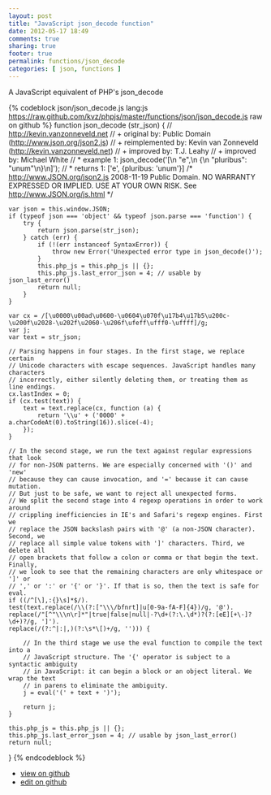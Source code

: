 ```yaml
---
layout: post
title: "JavaScript json_decode function"
date: 2012-05-17 18:49
comments: true
sharing: true
footer: true
permalink: functions/json_decode
categories: [ json, functions ]
---
```

A JavaScript equivalent of PHP's json_decode
<!-- more -->
{% codeblock json/json_decode.js lang:js https://raw.github.com/kvz/phpjs/master/functions/json/json_decode.js raw on github %}
function json_decode (str_json) {
    // http://kevin.vanzonneveld.net
    // +      original by: Public Domain (http://www.json.org/json2.js)
    // + reimplemented by: Kevin van Zonneveld (http://kevin.vanzonneveld.net)
    // +      improved by: T.J. Leahy
    // +      improved by: Michael White
    // *        example 1: json_decode('[\n    "e",\n    {\n    "pluribus": "unum"\n}\n]');
    // *        returns 1: ['e', {pluribus: 'unum'}]
/*
        http://www.JSON.org/json2.js
        2008-11-19
        Public Domain.
        NO WARRANTY EXPRESSED OR IMPLIED. USE AT YOUR OWN RISK.
        See http://www.JSON.org/js.html
    */

    var json = this.window.JSON;
    if (typeof json === 'object' && typeof json.parse === 'function') {
        try {
            return json.parse(str_json);
        } catch (err) {
            if (!(err instanceof SyntaxError)) {
                throw new Error('Unexpected error type in json_decode()');
            }
            this.php_js = this.php_js || {};
            this.php_js.last_error_json = 4; // usable by json_last_error()
            return null;
        }
    }

    var cx = /[\u0000\u00ad\u0600-\u0604\u070f\u17b4\u17b5\u200c-\u200f\u2028-\u202f\u2060-\u206f\ufeff\ufff0-\uffff]/g;
    var j;
    var text = str_json;

    // Parsing happens in four stages. In the first stage, we replace certain
    // Unicode characters with escape sequences. JavaScript handles many characters
    // incorrectly, either silently deleting them, or treating them as line endings.
    cx.lastIndex = 0;
    if (cx.test(text)) {
        text = text.replace(cx, function (a) {
            return '\\u' + ('0000' + a.charCodeAt(0).toString(16)).slice(-4);
        });
    }

    // In the second stage, we run the text against regular expressions that look
    // for non-JSON patterns. We are especially concerned with '()' and 'new'
    // because they can cause invocation, and '=' because it can cause mutation.
    // But just to be safe, we want to reject all unexpected forms.
    // We split the second stage into 4 regexp operations in order to work around
    // crippling inefficiencies in IE's and Safari's regexp engines. First we
    // replace the JSON backslash pairs with '@' (a non-JSON character). Second, we
    // replace all simple value tokens with ']' characters. Third, we delete all
    // open brackets that follow a colon or comma or that begin the text. Finally,
    // we look to see that the remaining characters are only whitespace or ']' or
    // ',' or ':' or '{' or '}'. If that is so, then the text is safe for eval.
    if ((/^[\],:{}\s]*$/).
    test(text.replace(/\\(?:["\\\/bfnrt]|u[0-9a-fA-F]{4})/g, '@').
    replace(/"[^"\\\n\r]*"|true|false|null|-?\d+(?:\.\d*)?(?:[eE][+\-]?\d+)?/g, ']').
    replace(/(?:^|:|,)(?:\s*\[)+/g, ''))) {

        // In the third stage we use the eval function to compile the text into a
        // JavaScript structure. The '{' operator is subject to a syntactic ambiguity
        // in JavaScript: it can begin a block or an object literal. We wrap the text
        // in parens to eliminate the ambiguity.
        j = eval('(' + text + ')');

        return j;
    }

    this.php_js = this.php_js || {};
    this.php_js.last_error_json = 4; // usable by json_last_error()
    return null;
}
{% endcodeblock %}
<ul>
 <li><a href="https://github.com/kvz/phpjs/blob/master/functions/json/json_decode.js">view on github</a></li>
 <li><a href="https://github.com/kvz/phpjs/edit/master/functions/json/json_decode.js">edit on github</a></li>
</ul>
